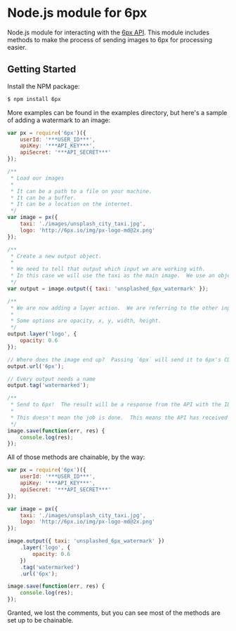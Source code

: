 Node.js module for 6px
======================

Node.js module for interacting with the [6px API](http://6px.io). This module includes methods to make the process of sending images to 6px for processing easier.

## Getting Started

Install the NPM package:
```bash
$ npm install 6px
```

More examples can be found in the examples directory, but here's a sample of adding a watermark to an image:
```javascript
var px = require('6px')({
    userId: '***USER_ID***',
    apiKey: '***API_KEY***',
    apiSecret: '***API_SECRET***'
});

/**
 * Load our images
 *
 * It can be a path to a file on your machine.
 * It can be a buffer.
 * It can be a location on the internet.
 */
var image = px({
    taxi: './images/unsplash_city_taxi.jpg',
    logo: 'http://6px.io/img/px-logo-md@2x.png'
});

/**
 * Create a new output object.
 *
 * We need to tell that output which input we are working with.
 * In this case we will use the taxi as the main image.  We use an object, that way we can specify the filename that we want to use.  You do have the option of just putting `false` in there, and 6px will generate a name for you.
 */
var output = image.output({ taxi: 'unsplashed_6px_watermark' });

/**
 * We are now adding a layer action.  We are referring to the other input we defined earlier.
 *
 * Some options are opacity, x, y, width, height.
 */
output.layer('logo', {
    opacity: 0.6
});

// Where does the image end up?  Passing `6px` will send it to 6px's CDN.
output.url('6px');

// Every output needs a name
output.tag('watermarked');

/**
 * Send to 6px!  The result will be a response from the API with the ID.
 *
 * This doesn't mean the job is done.  This means the API has received the request.
 */
image.save(function(err, res) {
    console.log(res);
});
```

All of those methods are chainable, by the way:
```javascript
var px = require('6px')({
    userId: '***USER_ID***',
    apiKey: '***API_KEY***',
    apiSecret: '***API_SECRET***'
});

var image = px({
    taxi: './images/unsplash_city_taxi.jpg',
    logo: 'http://6px.io/img/px-logo-md@2x.png'
});

image.output({ taxi: 'unsplashed_6px_watermark' })
    .layer('logo', {
        opacity: 0.6
    })
    .tag('watermarked')
    .url('6px');

image.save(function(err, res) {
    console.log(res);
});
```
Granted, we lost the comments, but you can see most of the methods are set up to be chainable.

